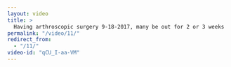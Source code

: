 ```yaml
---
layout: video
title: >
  Having arthroscopic surgery 9-18-2017, many be out for 2 or 3 weeks
permalink: "/video/11/"
redirect_from:
  - "/11/"
video-id: "qCU_I-aa-VM"
---
```

